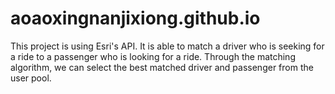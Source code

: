 # aoaoxingnanjixiong.github.io
This project is using Esri's API. It is able to match a driver who is seeking for a ride to a passenger who is looking for a ride. Through the matching algorithm, we can select the best matched driver and passenger from the user pool.
